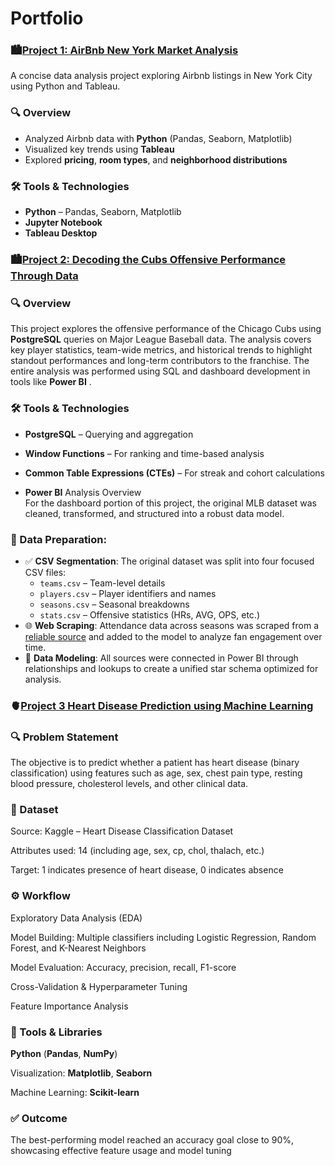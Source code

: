 # Portfolio 
### 🏙️[Project 1: AirBnb New York Market Analysis](https://github.com/matmarcinek/AirBnb)

A concise data analysis project exploring Airbnb listings in New York City using Python and Tableau.

### 🔍 Overview
- Analyzed Airbnb data with **Python** (Pandas, Seaborn, Matplotlib)
- Visualized key trends using **Tableau**
- Explored **pricing**, **room types**, and **neighborhood distributions**

### 🛠 Tools & Technologies
- **Python** – Pandas, Seaborn, Matplotlib
- **Jupyter Notebook**
- **Tableau Desktop**


### 🏙️[Project 2: Decoding the Cubs Offensive Performance Through Data](https://github.com/matmarcinek/Decoding-the-Cubs-Offensive-Performance-Through-Data)


### 🔍 Overview
This project explores the offensive performance of the Chicago Cubs using **PostgreSQL** queries on Major League Baseball data. The analysis covers key player statistics, team-wide metrics, and historical trends to highlight standout performances and long-term contributors to the franchise.
The entire analysis was performed using SQL and dashboard development in tools like **Power BI**  .

### 🛠 Tools & Technologies
- **PostgreSQL** – Querying and aggregation
- **Window Functions** – For ranking and time-based analysis
- **Common Table Expressions (CTEs)** – For streak and cohort calculations
  
- **Power BI** Analysis Overview  
For the dashboard portion of this project, the original MLB dataset was cleaned, transformed, and structured into a robust data model.

### 🔄 Data Preparation:
- ✅ **CSV Segmentation**: The original dataset was split into four focused CSV files:
  - `teams.csv` – Team-level details
  - `players.csv` – Player identifiers and names
  - `seasons.csv` – Seasonal breakdowns
  - `stats.csv` – Offensive statistics (HRs, AVG, OPS, etc.)
- 🌐 **Web Scraping**: Attendance data across seasons was scraped from a [reliable source](https://www.baseball-reference.com/teams/CHC/attend.shtml) and added to the model to analyze fan engagement over time.
- 🔗 **Data Modeling**: All sources were connected in Power BI through relationships and lookups to create a unified star schema optimized for analysis.


### 🫀[Project 3 Heart Disease Prediction using Machine Learning](https://github.com/matmarcinek/Heart-Disease-Prediction-using-Machine-Learning)

### 🔍 Problem Statement
The objective is to predict whether a patient has heart disease (binary classification) using features such as age, sex, chest pain type, resting blood pressure, cholesterol levels, and other clinical data.


### 🧾 Dataset
Source: Kaggle – Heart Disease Classification Dataset

Attributes used: 14 (including age, sex, cp, chol, thalach, etc.)

Target: 1 indicates presence of heart disease, 0 indicates absence


### ⚙️ Workflow
Exploratory Data Analysis (EDA)

Model Building: Multiple classifiers including Logistic Regression, Random Forest, and K-Nearest Neighbors

Model Evaluation: Accuracy, precision, recall, F1-score

Cross-Validation & Hyperparameter Tuning

Feature Importance Analysis


### 🧪 Tools & Libraries
**Python** (**Pandas**, **NumPy**)

Visualization: **Matplotlib**, **Seaborn**

Machine Learning: **Scikit-learn**


### ✅ Outcome
The best-performing model reached an accuracy goal close to 90%, showcasing effective feature usage and model tuning







